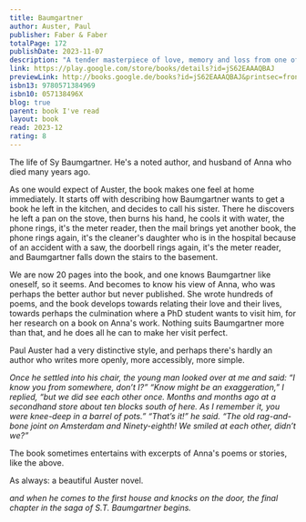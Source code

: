 ```yaml
---
title: Baumgartner
author: Auster, Paul
publisher: Faber & Faber
totalPage: 172
publishDate: 2023-11-07
description: "A tender masterpiece of love, memory and loss from one of the world's great writers. The life of Sy Baumgartner - noted author, and soon-to-be retired philosophy professor - has been defined by his deep, abiding love for his wife, Anna. Now Anna is gone, and Baumgartner is embarking on his seventies whilst trying to live with her absence. But Anna's voice is everywhere still, in every spiral of memory and reminiscence, in each recalled episode of the passionate forty years they shared. Rich with compassion, wit and an eye for beauty in the smallest, most transient episodes of ordinary life, Baumgartner is one of Auster's most luminous works - a tender late masterpiece of the ache of memory. What readers are saying: ***** Perfect, subtle, charming, funny and sad. **** Well-written and compelling but also comforting, like catching up with an old friend. **** This is a concise, beautifully-written and intelligent piece of understated introspective fiction from Auster."
link: https://play.google.com/store/books/details?id=jS62EAAAQBAJ
previewLink: http://books.google.de/books?id=jS62EAAAQBAJ&printsec=frontcover&dq=Paul+Auster,+Baumgartner&hl=&as_pt=BOOKS&cd=2&source=gbs_api
isbn13: 9780571384969
isbn10: 057138496X
blog: true
parent: book I've read
layout: book
read: 2023-12
rating: 8
---
```


The life of Sy Baumgartner. He's a noted author, and husband of Anna who died many years ago.

As one would expect of Auster, the book makes one feel at home immediately.  It starts off with describing how Baumgartner wants to get a book he left in the kitchen, and decides to call his sister. There he discovers he left a pan on the stove, then burns his hand, he cools it with water, the phone rings, it's the meter reader, then the mail brings yet another book, the phone rings again, it's the cleaner's daughter who is in the hospital because of an accident with a saw, the doorbell rings again, it's the meter reader, and Baumgartner falls down the stairs to the basement.

We are now 20 pages into the book, and one knows Baumgartner like oneself, so it seems.  And becomes to know his view of Anna, who was perhaps the better author but never published.  She wrote hundreds of poems, and the book develops towards relating their love and their lives, towards perhaps the culmination where a PhD student wants to visit him, for her research on a book on Anna's work.  Nothing suits Baumgartner more than that, and he does all he can to make her visit perfect.

Paul Auster had a very distinctive style, and perhaps there's hardly an author who writes more openly, more accessibly, more simple.

_Once he settled into his chair, the young man looked over at me and said: “I know you from somewhere, don’t I?” “Know might be an exaggeration,” I replied, “but we did see each other once. Months and months ago at a secondhand store about ten blocks south of here. As I remember it, you were knee-deep in a barrel of pots.” “That’s it!” he said. “The old rag-and-bone joint on Amsterdam and Ninety-eighth! We smiled at each other, didn’t we?”_

The book sometimes entertains with excerpts of Anna's poems or stories, like the above.  

As always: a beautiful Auster novel.

_and when he comes to the first house and knocks on the door, the final chapter in the saga of S.T. Baumgartner begins._